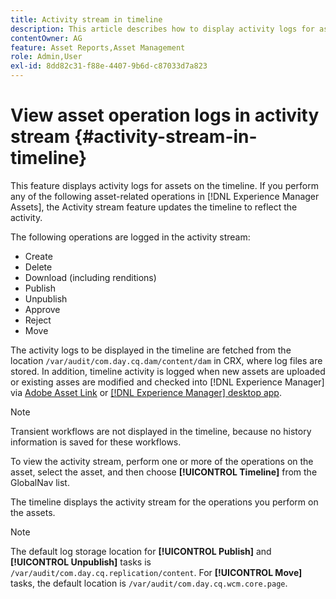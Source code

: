 ```yaml
---
title: Activity stream in timeline
description: This article describes how to display activity logs for assets on the timeline.
contentOwner: AG
feature: Asset Reports,Asset Management
role: Admin,User
exl-id: 8dd82c31-f88e-4407-9b6d-c87033d7a823
---
```

# View asset operation logs in activity stream {#activity-stream-in-timeline}

This feature displays activity logs for assets on the timeline. If you perform any of the following asset-related operations in [!DNL Experience Manager Assets], the Activity stream feature updates the timeline to reflect the activity.

The following operations are logged in the activity stream:

* Create
* Delete
* Download (including renditions)
* Publish
* Unpublish
* Approve
* Reject
* Move

The activity logs to be displayed in the timeline are fetched from the location `/var/audit/com.day.cq.dam/content/dam` in CRX, where log files are stored.  In addition, timeline activity is logged when new assets are uploaded or existing asses are modified and checked into [!DNL Experience Manager] via [Adobe Asset Link](https://helpx.adobe.com/enterprise/using/manage-assets-using-adobe-asset-link.html) or [[!DNL Experience Manager] desktop app](https://experienceleague.adobe.com/docs/experience-manager-desktop-app/using/release-notes.html?lang=en).

>[!NOTE]
>
>Transient workflows are not displayed in the timeline, because no history information is saved for these workflows.

To view the activity stream, perform one or more of the operations on the asset, select the asset, and then choose **[!UICONTROL Timeline]** from the GlobalNav list.

<!-- ![timeline-2](assets/timeline-2.png) -->

The timeline displays the activity stream for the operations you perform on the assets.

<!-- ![activity_stream](assets/activity_stream.png) -->

>[!NOTE]
>
>The default log storage location for **[!UICONTROL Publish]** and **[!UICONTROL Unpublish]** tasks is `/var/audit/com.day.cq.replication/content`. For **[!UICONTROL Move]** tasks, the default location is `/var/audit/com.day.cq.wcm.core.page`.
